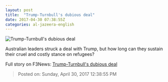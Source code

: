 ```yaml
---
layout: post
title:  "Trump-Turnbull's dubious deal"
date: 2017-04-30 07:38:55Z
categories: al-jazeera-english
---
```


![Trump-Turnbull's dubious deal](http://www.aljazeera.com/mritems/Images/2017/4/29/aba35931fcb94760bbe9e4a8b05aaf46_18.jpg)

Australian leaders struck a deal with Trump, but how long can they sustain their cruel and costly stance on refugees?


Full story on F3News: [Trump-Turnbull's dubious deal](http://www.f3nws.com/n/QWgsRH)

> Posted on: Sunday, April 30, 2017 12:38:55 PM
